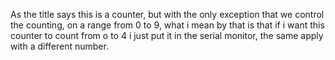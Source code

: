 As the title says this is a counter, but with the only exception that we control the counting, on a range from 0 to 9,
what i mean by that is that if i want this counter to count from o to 4 i just put it in the serial monitor, the same apply with a different number.
